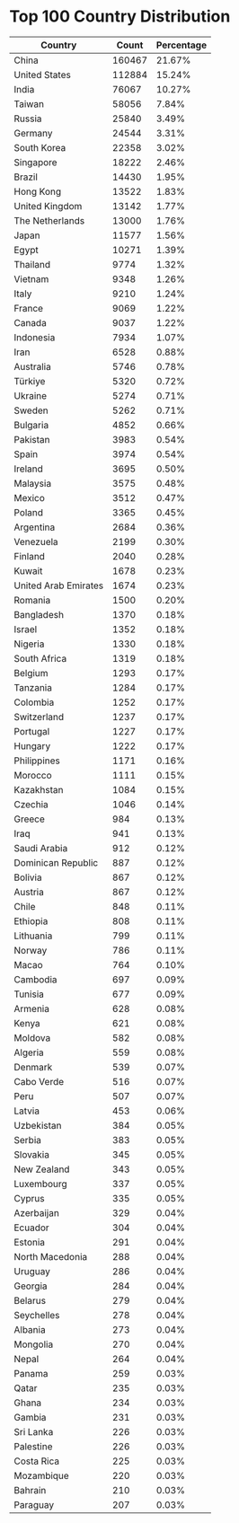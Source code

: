 # Top 100 Country Distribution
| Country | Count | Percentage |
|----|----|----|
| China | 160467 | 21.67% |
| United States | 112884 | 15.24% |
| India | 76067 | 10.27% |
| Taiwan | 58056 | 7.84% |
| Russia | 25840 | 3.49% |
| Germany | 24544 | 3.31% |
| South Korea | 22358 | 3.02% |
| Singapore | 18222 | 2.46% |
| Brazil | 14430 | 1.95% |
| Hong Kong | 13522 | 1.83% |
| United Kingdom | 13142 | 1.77% |
| The Netherlands | 13000 | 1.76% |
| Japan | 11577 | 1.56% |
| Egypt | 10271 | 1.39% |
| Thailand | 9774 | 1.32% |
| Vietnam | 9348 | 1.26% |
| Italy | 9210 | 1.24% |
| France | 9069 | 1.22% |
| Canada | 9037 | 1.22% |
| Indonesia | 7934 | 1.07% |
| Iran | 6528 | 0.88% |
| Australia | 5746 | 0.78% |
| Türkiye | 5320 | 0.72% |
| Ukraine | 5274 | 0.71% |
| Sweden | 5262 | 0.71% |
| Bulgaria | 4852 | 0.66% |
| Pakistan | 3983 | 0.54% |
| Spain | 3974 | 0.54% |
| Ireland | 3695 | 0.50% |
| Malaysia | 3575 | 0.48% |
| Mexico | 3512 | 0.47% |
| Poland | 3365 | 0.45% |
| Argentina | 2684 | 0.36% |
| Venezuela | 2199 | 0.30% |
| Finland | 2040 | 0.28% |
| Kuwait | 1678 | 0.23% |
| United Arab Emirates | 1674 | 0.23% |
| Romania | 1500 | 0.20% |
| Bangladesh | 1370 | 0.18% |
| Israel | 1352 | 0.18% |
| Nigeria | 1330 | 0.18% |
| South Africa | 1319 | 0.18% |
| Belgium | 1293 | 0.17% |
| Tanzania | 1284 | 0.17% |
| Colombia | 1252 | 0.17% |
| Switzerland | 1237 | 0.17% |
| Portugal | 1227 | 0.17% |
| Hungary | 1222 | 0.17% |
| Philippines | 1171 | 0.16% |
| Morocco | 1111 | 0.15% |
| Kazakhstan | 1084 | 0.15% |
| Czechia | 1046 | 0.14% |
| Greece | 984 | 0.13% |
| Iraq | 941 | 0.13% |
| Saudi Arabia | 912 | 0.12% |
| Dominican Republic | 887 | 0.12% |
| Bolivia | 867 | 0.12% |
| Austria | 867 | 0.12% |
| Chile | 848 | 0.11% |
| Ethiopia | 808 | 0.11% |
| Lithuania | 799 | 0.11% |
| Norway | 786 | 0.11% |
| Macao | 764 | 0.10% |
| Cambodia | 697 | 0.09% |
| Tunisia | 677 | 0.09% |
| Armenia | 628 | 0.08% |
| Kenya | 621 | 0.08% |
| Moldova | 582 | 0.08% |
| Algeria | 559 | 0.08% |
| Denmark | 539 | 0.07% |
| Cabo Verde | 516 | 0.07% |
| Peru | 507 | 0.07% |
| Latvia | 453 | 0.06% |
| Uzbekistan | 384 | 0.05% |
| Serbia | 383 | 0.05% |
| Slovakia | 345 | 0.05% |
| New Zealand | 343 | 0.05% |
| Luxembourg | 337 | 0.05% |
| Cyprus | 335 | 0.05% |
| Azerbaijan | 329 | 0.04% |
| Ecuador | 304 | 0.04% |
| Estonia | 291 | 0.04% |
| North Macedonia | 288 | 0.04% |
| Uruguay | 286 | 0.04% |
| Georgia | 284 | 0.04% |
| Belarus | 279 | 0.04% |
| Seychelles | 278 | 0.04% |
| Albania | 273 | 0.04% |
| Mongolia | 270 | 0.04% |
| Nepal | 264 | 0.04% |
| Panama | 259 | 0.03% |
| Qatar | 235 | 0.03% |
| Ghana | 234 | 0.03% |
| Gambia | 231 | 0.03% |
| Sri Lanka | 226 | 0.03% |
| Palestine | 226 | 0.03% |
| Costa Rica | 225 | 0.03% |
| Mozambique | 220 | 0.03% |
| Bahrain | 210 | 0.03% |
| Paraguay | 207 | 0.03% |
